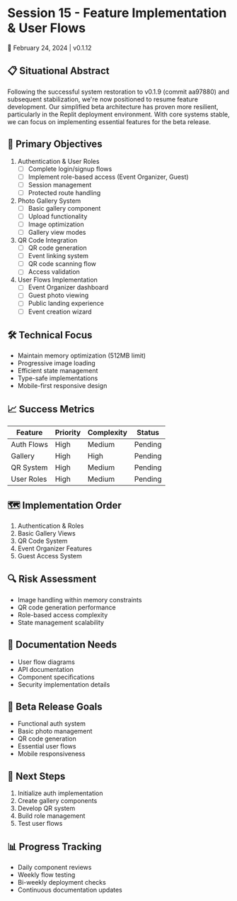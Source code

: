 # Session 15 - Feature Implementation & User Flows
📅 February 24, 2024 | v0.1.12

## 📋 Situational Abstract
Following the successful system restoration to v0.1.9 (commit aa97880) and subsequent stabilization, we're now positioned to resume feature development. Our simplified beta architecture has proven more resilient, particularly in the Replit deployment environment. With core systems stable, we can focus on implementing essential features for the beta release.

## 🎯 Primary Objectives
1. Authentication & User Roles
   - [ ] Complete login/signup flows
   - [ ] Implement role-based access (Event Organizer, Guest)
   - [ ] Session management
   - [ ] Protected route handling

2. Photo Gallery System
   - [ ] Basic gallery component
   - [ ] Upload functionality
   - [ ] Image optimization
   - [ ] Gallery view modes

3. QR Code Integration
   - [ ] QR code generation
   - [ ] Event linking system
   - [ ] QR code scanning flow
   - [ ] Access validation

4. User Flows Implementation
   - [ ] Event Organizer dashboard
   - [ ] Guest photo viewing
   - [ ] Public landing experience
   - [ ] Event creation wizard

## 🛠️ Technical Focus
- Maintain memory optimization (512MB limit)
- Progressive image loading
- Efficient state management
- Type-safe implementations
- Mobile-first responsive design

## 📈 Success Metrics
| Feature | Priority | Complexity | Status |
|---------|----------|------------|---------|
| Auth Flows | High | Medium | Pending |
| Gallery | High | High | Pending |
| QR System | High | Medium | Pending |
| User Roles | High | Medium | Pending |

## 🗺️ Implementation Order
1. Authentication & Roles
2. Basic Gallery Views
3. QR Code System
4. Event Organizer Features
5. Guest Access System

## 🔍 Risk Assessment
- Image handling within memory constraints
- QR code generation performance
- Role-based access complexity
- State management scalability

## 📝 Documentation Needs
- User flow diagrams
- API documentation
- Component specifications
- Security implementation details

## 🎯 Beta Release Goals
- Functional auth system
- Basic photo management
- QR code generation
- Essential user flows
- Mobile responsiveness

## 🔄 Next Steps
1. Initialize auth implementation
2. Create gallery components
3. Develop QR system
4. Build role management
5. Test user flows

## 📊 Progress Tracking
- Daily component reviews
- Weekly flow testing
- Bi-weekly deployment checks
- Continuous documentation updates 
